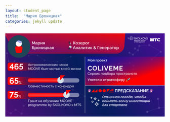 ```yaml
---
layout: student_page
title:  "Мария Броницкая"
categories: jekyll update
---
```

<img class="img-fluid" src="/img/posts/Мария Броницкая.png" alt="moove-2">
